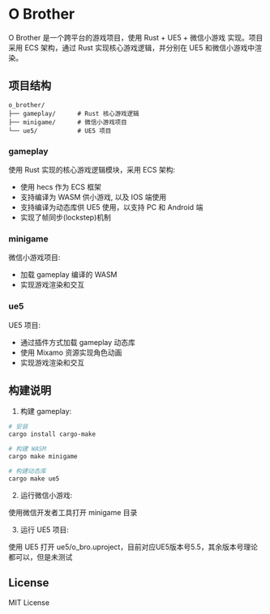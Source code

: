 # O Brother

O Brother 是一个跨平台的游戏项目，使用 Rust + UE5 + 微信小游戏 实现。项目采用 ECS 架构，通过 Rust 实现核心游戏逻辑，并分别在 UE5 和微信小游戏中渲染。

## 项目结构

```
o_brother/
├── gameplay/      # Rust 核心游戏逻辑
├── minigame/      # 微信小游戏项目 
└── ue5/           # UE5 项目
```

### gameplay

使用 Rust 实现的核心游戏逻辑模块，采用 ECS 架构:

- 使用 hecs 作为 ECS 框架
- 支持编译为 WASM 供小游戏, 以及 IOS 端使用
- 支持编译为动态库供 UE5 使用，以支持 PC 和 Android 端
- 实现了帧同步(lockstep)机制

### minigame 

微信小游戏项目:

- 加载 gameplay 编译的 WASM
- 实现游戏渲染和交互

### ue5

UE5 项目:

- 通过插件方式加载 gameplay 动态库
- 使用 Mixamo 资源实现角色动画
- 实现游戏渲染和交互

## 构建说明

1. 构建 gameplay:

```bash
# 安装
cargo install cargo-make

# 构建 WASM
cargo make minigame

# 构建动态库
cargo make ue5
```

2. 运行微信小游戏:

使用微信开发者工具打开 minigame 目录

3. 运行 UE5 项目:

使用 UE5 打开 ue5/o_bro.uproject，目前对应UE5版本号5.5，其余版本号理论都可以，但是未测试

## License

MIT License
